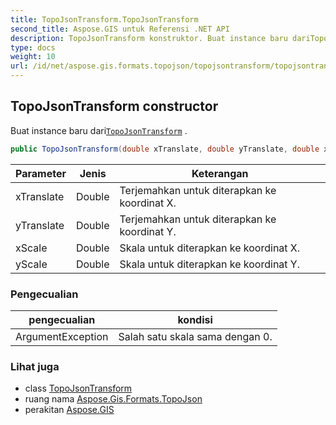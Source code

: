 ```yaml
---
title: TopoJsonTransform.TopoJsonTransform
second_title: Aspose.GIS untuk Referensi .NET API
description: TopoJsonTransform konstruktor. Buat instance baru dariTopoJsonTransform .
type: docs
weight: 10
url: /id/net/aspose.gis.formats.topojson/topojsontransform/topojsontransform/
---
```

## TopoJsonTransform constructor

Buat instance baru dari[`TopoJsonTransform`](../) .

```csharp
public TopoJsonTransform(double xTranslate, double yTranslate, double xScale, double yScale)
```

| Parameter | Jenis | Keterangan |
| --- | --- | --- |
| xTranslate | Double | Terjemahkan untuk diterapkan ke koordinat X. |
| yTranslate | Double | Terjemahkan untuk diterapkan ke koordinat Y. |
| xScale | Double | Skala untuk diterapkan ke koordinat X. |
| yScale | Double | Skala untuk diterapkan ke koordinat Y. |

### Pengecualian

| pengecualian | kondisi |
| --- | --- |
| ArgumentException | Salah satu skala sama dengan 0. |

### Lihat juga

* class [TopoJsonTransform](../)
* ruang nama [Aspose.Gis.Formats.TopoJson](../../topojsontransform/)
* perakitan [Aspose.GIS](../../../)


